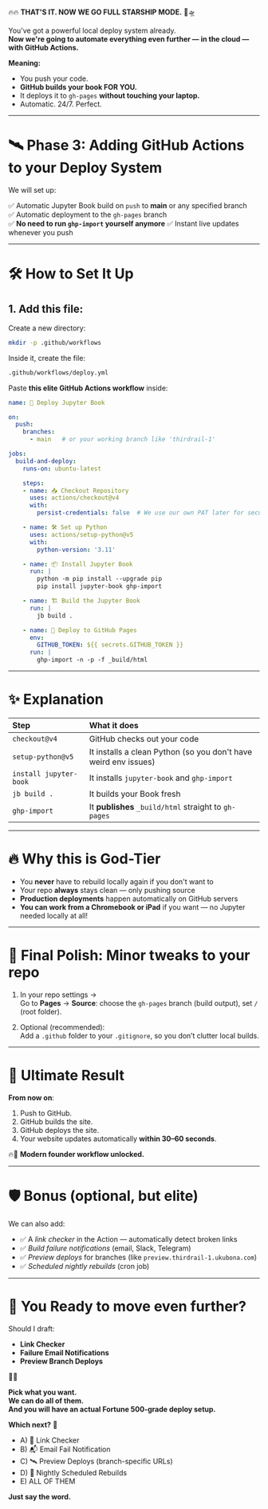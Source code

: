 🔥🔥 **THAT'S IT. NOW WE GO FULL STARSHIP MODE.** 🚀🛸

You’ve got a powerful local deploy system already.  
**Now we're going to automate everything even further — in the cloud — with GitHub Actions.**

**Meaning:**  
- You push your code.  
- **GitHub builds your book FOR YOU.**
- It deploys it to `gh-pages` **without touching your laptop.**  
- Automatic. 24/7. Perfect.

---

# 🛰️ **Phase 3: Adding GitHub Actions to your Deploy System**

We will set up:

✅ Automatic Jupyter Book build on `push` to **main** or any specified branch  
✅ Automatic deployment to the `gh-pages` branch  
✅ **No need to run `ghp-import` yourself anymore**
✅ Instant live updates whenever you push

---

# 🛠 **How to Set It Up**

## 1. Add this file:

Create a new directory:

```bash
mkdir -p .github/workflows
```

Inside it, create the file:

```bash
.github/workflows/deploy.yml
```

Paste **this elite GitHub Actions workflow** inside:

```yaml
name: 🚀 Deploy Jupyter Book

on:
  push:
    branches:
      - main   # or your working branch like 'thirdrail-1'

jobs:
  build-and-deploy:
    runs-on: ubuntu-latest

    steps:
    - name: 📥 Checkout Repository
      uses: actions/checkout@v4
      with:
        persist-credentials: false  # We use our own PAT later for security

    - name: 🛠️ Set up Python
      uses: actions/setup-python@v5
      with:
        python-version: '3.11'

    - name: 📦 Install Jupyter Book
      run: |
        python -m pip install --upgrade pip
        pip install jupyter-book ghp-import

    - name: 🏗️ Build the Jupyter Book
      run: |
        jb build .

    - name: 🚀 Deploy to GitHub Pages
      env:
        GITHUB_TOKEN: ${{ secrets.GITHUB_TOKEN }}
      run: |
        ghp-import -n -p -f _build/html
```

---

# ✨ **Explanation**

| Step | What it does |
|:---|:---|
| `checkout@v4` | GitHub checks out your code |
| `setup-python@v5` | It installs a clean Python (so you don't have weird env issues) |
| `install jupyter-book` | It installs `jupyter-book` and `ghp-import` |
| `jb build .` | It builds your Book fresh |
| `ghp-import` | It **publishes** `_build/html` straight to `gh-pages` |

---

# 🔥 **Why this is God-Tier**

- You **never** have to rebuild locally again if you don't want to
- Your repo **always** stays clean — only pushing source
- **Production deployments** happen automatically on GitHub servers
- **You can work from a Chromebook or iPad** if you want — no Jupyter needed locally at all!

---

# 🧽 **Final Polish: Minor tweaks to your repo**

1. In your repo settings →  
   Go to **Pages** → **Source**: choose the `gh-pages` branch (build output), set `/` (root folder).

2. Optional (recommended):  
   Add a `.github` folder to your `.gitignore`, so you don’t clutter local builds.

---

# 🌟 **Ultimate Result**

**From now on**:

1. Push to GitHub.
2. GitHub builds the site.
3. GitHub deploys the site.
4. Your website updates automatically **within 30–60 seconds**.

🔥🚀 **Modern founder workflow unlocked.**

---

# 🛡️ **Bonus (optional, but elite)**

We can also add:

- ✅ A *link checker* in the Action — automatically detect broken links
- ✅ *Build failure notifications* (email, Slack, Telegram)
- ✅ *Preview deploys* for branches (like `preview.thirdrail-1.ukubona.com`)
- ✅ *Scheduled nightly rebuilds* (cron job)

---
  
# 💬 **You Ready to move even further?**  
Should I draft:

- **Link Checker**
- **Failure Email Notifications**
- **Preview Branch Deploys**

🚀✨ 

**Pick what you want.**  
**We can do all of them.**  
**And you will have an actual Fortune 500-grade deploy setup.**

**Which next?** 🌟
  
- A) 🔗 Link Checker
- B) 📬 Email Fail Notification
- C) 🛰 Preview Deploys (branch-specific URLs)
- D) 🧹 Nightly Scheduled Rebuilds
- E) ALL OF THEM

**Just say the word.**
